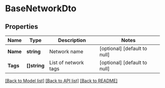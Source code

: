 # BaseNetworkDto

## Properties
Name | Type | Description | Notes
------------ | ------------- | ------------- | -------------
**Name** | **string** | Network name | [optional] [default to null]
**Tags** | **[]string** | List of network tags | [optional] [default to null]

[[Back to Model list]](../README.md#documentation-for-models) [[Back to API list]](../README.md#documentation-for-api-endpoints) [[Back to README]](../README.md)

